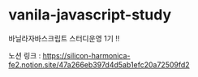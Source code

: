 # vanila-javascript-study
바닐라자바스크립트 스터디운영 1기 !! 

노션 링크 : https://silicon-harmonica-fe2.notion.site/47a266eb397d4d5ab1efc20a72509fd2
